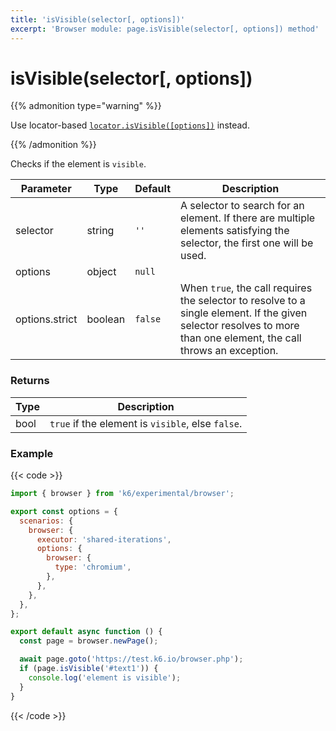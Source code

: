 ```yaml
---
title: 'isVisible(selector[, options])'
excerpt: 'Browser module: page.isVisible(selector[, options]) method'
---
```


# isVisible(selector[, options])

{{% admonition type="warning" %}}

Use locator-based [`locator.isVisible([options])`](https://grafana.com/docs/k6/<K6_VERSION>/javascript-api/k6-experimental/browser/locator/isvisible/) instead.

{{% /admonition %}}

Checks if the element is `visible`.

<TableWithNestedRows>

| Parameter      | Type    | Default | Description                                                                                                                                                        |
| -------------- | ------- | ------- | ------------------------------------------------------------------------------------------------------------------------------------------------------------------ |
| selector       | string  | `''`    | A selector to search for an element. If there are multiple elements satisfying the selector, the first one will be used.                                           |
| options        | object  | `null`  |                                                                                                                                                                    |
| options.strict | boolean | `false` | When `true`, the call requires the selector to resolve to a single element. If the given selector resolves to more than one element, the call throws an exception. |

</TableWithNestedRows>

### Returns

| Type | Description                                       |
| ---- | ------------------------------------------------- |
| bool | `true` if the element is `visible`, else `false`. |

### Example

{{< code >}}

```javascript
import { browser } from 'k6/experimental/browser';

export const options = {
  scenarios: {
    browser: {
      executor: 'shared-iterations',
      options: {
        browser: {
          type: 'chromium',
        },
      },
    },
  },
};

export default async function () {
  const page = browser.newPage();

  await page.goto('https://test.k6.io/browser.php');
  if (page.isVisible('#text1')) {
    console.log('element is visible');
  }
}
```

{{< /code >}}
